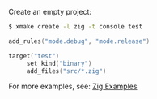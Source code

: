 
Create an empty project:

```sh
$ xmake create -l zig -t console test
```

```lua [xmake.lua]
add_rules("mode.debug", "mode.release")

target("test")
     set_kind("binary")
     add_files("src/*.zig")
```

For more examples, see: [Zig Examples](https://github.com/xmake-io/xmake/tree/master/tests/projects/zig)
